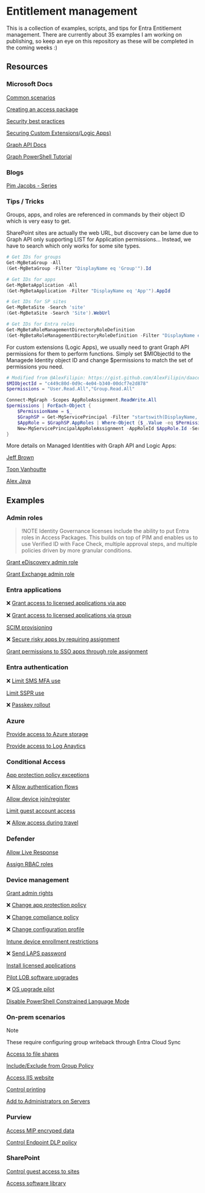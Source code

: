 # Entitlement management

This is a collection of examples, scripts, and tips for Entra Entitlement management. There are currently about 35 examples I am working on publishing, so keep an eye on this repository as these will be completed in the coming weeks :)

## Resources

### Microsoft Docs

[Common scenarios](https://learn.microsoft.com/en-us/entra/id-governance/entitlement-management-scenarios)  

[Creating an access package](https://learn.microsoft.com/en-us/entra/id-governance/entitlement-management-access-package-create)  

[Security best practices](https://learn.microsoft.com/en-us/entra/id-governance/best-practices-secure-id-governance)  

[Securing Custom Extensions(Logic Apps)](https://learn.microsoft.com/en-us/entra/id-governance/custom-extension-security)  

[Graph API Docs](https://learn.microsoft.com/en-us/graph/api/resources/entitlementmanagement-overview?view=graph-rest-1.0)  

[Graph PowerShell Tutorial](https://learn.microsoft.com/en-us/powershell/microsoftgraph/tutorial-entitlement-management?view=graph-powershell-1.0)  


### Blogs

[Pim Jacobs - Series](https://identity-man.eu/2023/02/15/using-the-hidden-gems-in-azure-ad-access-packages-all-you-need-to-know-part-1/)  


### Tips / Tricks

Groups, apps, and roles are referenced in commands by their object ID which is very easy to get. 


SharePoint sites are actually the web URL, but discovery can be lame due to Graph API only supporting LIST for Application permissions... Instead, we have to search which only works for some site types.

```powershell
# Get IDs for groups
Get-MgBetaGroup -All
(Get-MgBetaGroup -Filter "DisplayName eq 'Group'").Id

# Get IDs for apps
Get-MgBetaApplication -All
(Get-MgBetaApplication -Filter "DisplayName eq 'App'").AppId

# Get IDs for SP sites
Get-MgBetaSite -Search 'site'
(Get-MgBetaSite -Search 'Site').WebUrl

# Get IDs for Entra roles
Get-MgBetaRoleManagementDirectoryRoleDefinition
(Get-MgBetaRoleManagementDirectoryRoleDefinition -Filter "DisplayName eq 'Role'").Id

```

For custom extensions (Logic Apps), we usually need to grant Graph API permissions for them to perform functions. Simply set $MIObjectId to the Managede Identity object ID and change $permissions to match the set of permissions you need.

```powershell
# Modified from @AlexFilipin: https://gist.github.com/AlexFilipin/daace2f2d7989545e8ab0b969de2aaed
$MIObjectId = "c449c80d-0d9c-4e04-b340-00dcf7e2d878"
$permissions = "User.Read.All","Group.Read.All"

Connect-MgGraph -Scopes AppRoleAssignment.ReadWrite.All
$permissions | ForEach-Object {
	$PermissionName = $_
	$GraphSP = Get-MgServicePrincipal -Filter "startswith(DisplayName,'Microsoft Graph')" | Select-Object -first 1 #Graph App ID: 00000003-0000-0000-c000-000000000000
	$AppRole = $GraphSP.AppRoles | Where-Object {$_.Value -eq $PermissionName -and $_.AllowedMemberTypes -contains "Application"}
	New-MgServicePrincipalAppRoleAssignment -AppRoleId $AppRole.Id -ServicePrincipalId $MIObjectId -ResourceId $GraphSP.Id -PrincipalId $MIObjectId
}

```

More details on Managed Identities with Graph API and Logic Apps:  

[Jeff Brown](https://jeffbrown.tech/graph-api-managed-identity/)  

[Toon Vanhoutte](https://yourazurecoach.com/2023/05/08/authenticate-logic-apps-against-microsoft-graph-using-managed-identity/)  

[Alex Jaya](https://medium.com/@alex.jaya/id-governance-workflow-with-custom-extensions-logic-apps-using-logic-apps-custom-api-connector-c3e7e5d04281)  

## Examples

### Admin roles

> !NOTE
> Identity Governance licenses include the ability to put Entra roles in Access Packages. This builds on top of PIM and enables us to use Verified ID with Face Check, multiple approval steps, and multiple policies driven by more granular conditions.

[Grant eDiscovery admin role](admin-roles/ediscovery-admin/ediscovery-admin.md)

[Grant Exchange admin role](admin-roles/exchange-admin/exchange-admin.md)

### Entra applications

:x: [Grant access to licensed applications via app](applications/licensed-apps/licensed-apps-app.md)

:x: [Grant access to licensed applications via group](applications/licensed-apps/licensed-apps-group.md)

[SCIM provisioning](saas/scim-provisioning/scim-provisioning.md)

:x: [Secure risky apps by requiring assignment](applications/secure-apps-require-assignment/secure-apps-require-assignment.md)

[Grant permissions to SSO apps through role assignment](applications/sso-role-assignment/sso-role-assignment.md)

### Entra authentication

:x: [Limit SMS MFA use](authentication/limit-sms/limit-sms.md)

[Limit SSPR use](authentication/limit-sspr/limit-sspr.md)

:x: [Passkey rollout](authentication/passkey-rollout/passkey-rollout.md)

### Azure

[Provide access to Azure storage](azure/azure-storage/azure-storage.md)

[Provide access to Log Anaytics](azure/log-analytics/log-analytics.md)

### Conditional Access

[App protection policy exceptions](conditional-access/app-protection-policies/app-protection-policies.md)

:x: [Allow authentication flows](conditional-access/authentication-flows/authentication-flows.md)

[Allow device join/register](conditional-access/device-join-register/device-join-register.md)

[Limit guest account access](conditional-access/limit-guest-access/limit-guest-access.md)

:x: [Allow access during travel](conditional-access/travel-exclusions/travel-exclusions.md)

### Defender

[Allow Live Response](defender/live-response/live-response.md)

[Assign RBAC roles](defender/rbac-roles/rbac-roles.md)

### Device management

[Grant admin rights](device-management/admin-rights/admin-rights.md)

:x: [Change app protection policy](device-management/change-app-protection-policy/change-app-protection-policy.md)

:x: [Change compliance policy](device-management/change-compliance-policy/change-compliance-policy.md)

:x: [Change configuration profile](device-management/change-configuration-profile/change-configuration-profile.md)

[Intune device enrollment restrictions](device-management/device-restrictions/device-restrictions.md)

:x: [Send LAPS password](device-management/laps-password/laps-password.md)

[Install licensed applications](device-management/licensed-apps/licensed-apps.md)

[Pilot LOB software upgrades](device-management/lob-software-upgrades/lob-software-upgrades.md)

:x: [OS upgrade pilot](device-management/os-upgrades/os-upgrades.md)

[Disable PowerShell Constrained Language Mode](device-management/powershell-clm/powershell-clm.md)

### On-prem scenarios

> [!NOTE]  
> These require configuring group writeback through Entra Cloud Sync

[Access to file shares](on-prem/file-share-access/file-share-access.md)

[Include/Exclude from Group Policy](on-prem/group-policy/group-policy.md)

[Access IIS website](on-prem/iis-app-access/iis-app-access.md)

[Control printing](on-prem/printing-scenarios/printing-scenarios.md)

[Add to Administrators on Servers](on-prem/server-admin-group/server-admin-group.md)

### Purview

[Access MIP encryped data](purview/access-mip-encrypted-data/access-mip-encrypted-data.md)

[Control Endpoint DLP policy](purview/endpoint-dlp-policy/endpoint-dlp-policy.md)

### SharePoint

[Control guest access to sites](sharepoint/guest-access/guest-access.md)

[Access software library](sharepoint/software-library/software-library.md)
